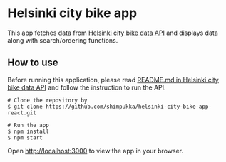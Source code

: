 # Helsinki city bike app

This app fetches data from [Helsinki city bike data API](https://github.com/shimpukka/helsinki-city-bike-app) and displays data along with search/ordering functions.

## How to use
Before running this application, please read [README.md in Helsinki city bike data API](https://github.com/shimpukka/helsinki-city-bike-app) and follow the instruction to run the API.

```
# Clone the repository by
$ git clone https://github.com/shimpukka/helsinki-city-bike-app-react.git

# Run the app
$ npm install
$ npm start
```

Open [http://localhost:3000](http://localhost:3000) to view the app in your browser.


